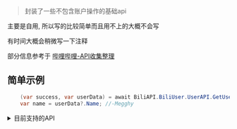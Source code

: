 > 封装了一些不包含账户操作的基础api

主要是自用, 所以写的比较简单而且用不上的大概不会写

有时间大概会稍微写一下注释

部分信息参考于 [哔哩哔哩-API收集整理](https://github.com/SocialSisterYi/bilibili-API-collect)

## 简单示例

```csharp
    (var success, var userData) = await BiliAPI.BiliUser.UserAPI.GetUserData(10021741);
    var name = userData?.Name; //-Megghy
```

<details>
    <summary>目前支持的API</summary>

    动态(转发动态, 视频动态, H5动态
    
    用户发布的视频
    
    用户基本信息
</details>
